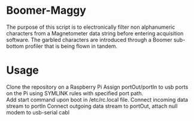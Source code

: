 # Boomer-Maggy

The purpose of this script is to electronically filter non alphanumeric characters from a Magnetometer data string before entering acquisition software. The garbled characters are introduced through a Boomer sub-bottom profiler that is being flown in tandem. 

# Usage 

Clone the repository on a Raspberry Pi
Assign portOut/portIn to usb ports on the Pi using SYMLINK rules with specified port path.  
Add start command upon boot in /etc/rc.local file. 
Connect incoming data stream to portIn
Connect outgoing data stream to portOut, attach null modem to usb-serial cabl

